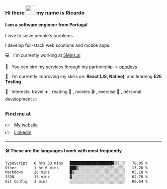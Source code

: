 ### Hi there <img src="https://raw.githubusercontent.com/iampavangandhi/iampavangandhi/master/gifs/Hi.gif" width="30"> my name is Ricardo
#### I am a software engineer from Portugal
I love to solve people's problems.

I develop full-stack web solutions and mobile apps.

💻  &nbsp; I'm currently working at <a href="https://5mins.ai/">5Mins.ai</a>

💼  &nbsp; You can hire my services through my partnership -> <a href="https://github.com/opodevs">opodevs</a>

🌱 &nbsp; I’m currently improving my skills on: **React (JS, Native)**, and learning **E2E Testing**

💙 &nbsp; Interests: travel ✈️ , reading 📖 , movies 🎬 , exercise 🏃 , personal development 📈

### Find me at

<p align="left">
  👉  &nbsp;
  <a href="https://ricardopbarbosa.com" target="_blank">
    My website
  </a>
  <br/>
  👉 &nbsp;
  <a href="https://www.linkedin.com/in/ricardopbarbosa" target="_blank">
    Linkedin
  </a>
</p>

<hr />

#### 🛠 These are the languages I work with most frequently
<!--START_SECTION:waka-->

```txt
TypeScript   6 hrs 33 mins   ███████████████████▓░░░░░   78.05 %
Other        1 hr 6 mins     ███▒░░░░░░░░░░░░░░░░░░░░░   13.28 %
Markdown     26 mins         █▒░░░░░░░░░░░░░░░░░░░░░░░   05.18 %
JSON         13 mins         ▓░░░░░░░░░░░░░░░░░░░░░░░░   02.76 %
Git Config   2 mins          ░░░░░░░░░░░░░░░░░░░░░░░░░   00.54 %
```

<!--END_SECTION:waka-->
